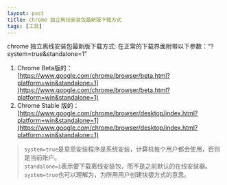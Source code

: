 ```yaml
---
layout: post
title: chrome 独立离线安装包最新版下载方式
tags: [工具]
---
```


chrome 独立离线安装包最新版下载方式:
在正常的下载界面附带以下参数：“?system=true&standalone=1”  

1. Chrome Beta版的：  
   [https://www.google.com/chrome/browser/beta.html?platform=win&standalone=1](https://www.google.com/chrome/browser/beta.html?platform=win&standalone=1)
2. Chrome Stable 版的：  
   [https://www.google.com/chrome/browser/desktop/index.html?platform=win&standalone=1](https://www.google.com/chrome/browser/desktop/index.html?platform=win&standalone=1)

>`system=true`是意思安装程序是系统安装，计算机每个用户都会使用，否则是当前账户。  
`standalone=1`表示要下载离线安装包，而不是之前默认的在线安装器。  
`system=true`也可以理解为，为所用用户创建快捷方式的意思。

